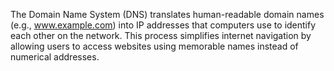 The Domain Name System (DNS) translates human-readable domain names (e.g., www.example.com) into IP addresses that computers use to identify each other on the network. This process simplifies internet navigation by allowing users to access websites using memorable names instead of numerical addresses.

